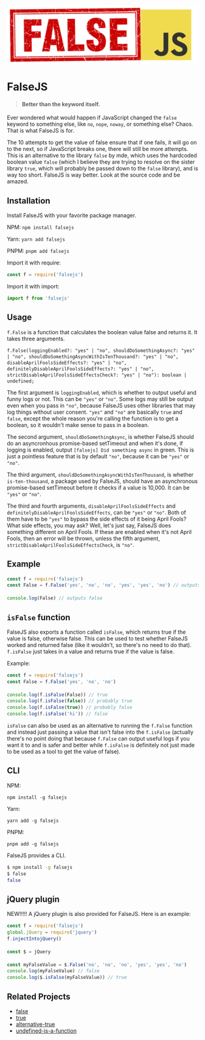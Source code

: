 <img src="falsejs-logo.png" alt="Logo" width="600">

# FalseJS
> #### Better than the keyword itself.
Ever wondered what would happen if JavaScript changed the `false` keyword to something else, like `no`, `nope`, `noway`, or something else? Chaos. That is what FalseJS is for.

The 10 attempts to get the value of false ensure that if one fails, it will go on to the next, so if JavaScript breaks one, there will still be more attempts. This is an alternative to the library `false` by mde, which uses the hardcoded boolean value `false` (which I believe they are trying to resolve on the sister library `true`, which will probably be passed down to the `false` library), and is way too short. FalseJS is way better. Look at the source code and be amazed.

## Installation
Install FalseJS with your favorite package manager.

NPM: `npm install falsejs`

Yarn: `yarn add falsejs`

PNPM: `pnpm add falsejs`

Import it with require:
```javascript
const f = require('falsejs')
```
Import it with import:
```javascript
import f from 'falsejs'
```

## Usage
`f.False` is a function that calculates the boolean value false and returns it. It takes three arguments.
```
f.False(loggingEnabled?: "yes" | "no", shouldDoSomethingAsync?: "yes" | "no", shouldDoSomethingAsyncWithIsTenThousand?: "yes" | "no", disableAprilFoolsSideEffects?: "yes" | "no", definitelyDisableAprilFoolsSideEffects?: "yes" | "no", strictDisableAprilFoolsSideEffectsCheck?: "yes" | "no"): boolean | undefined;
```
The first argument is `loggingEnabled`, which is whether to output useful and funny logs or not. This can be `"yes"` or `"no"`. Some logs may still be output even when you pass in `"no"`, because FalseJS uses other libraries that may log things without user consent. `"yes"` and `"no"` are basically `true` and `false`, except the whole reason you're calling the function is to get a boolean, so it wouldn't make sense to pass in a boolean.

The second argument, `shouldDoSomethingAsync`, is whether FalseJS should do an asyncronhous promise-based setTimeout and when it's done, if logging is enabled, output `[falsejs] Did something async` in green. This is just a pointless feature that is by default `"no"`, because it can be `"yes"` or `"no"`. 

The third argument, `shouldDoSomethingAsyncWithIsTenThousand`, is whether `is-ten-thousand`, a package used by FalseJS, should have an asynchronous promise-based setTimeout before it checks if a value is 10,000. It can be `"yes"` or `"no"`.

The third and fourth arguments,  `disableAprilFoolsSideEffects` and `definitelyDisableAprilFoolsSideEffects`, can be `"yes"` or `"no"`. Both of them have to be `"yes"` to bypass the side effects of it being April Fools? What side effects, you may ask? Well, let's just say, FalseJS does something different on April Fools. If these are enabled when it's not April Fools, then an error will be thrown, unless the fifth argument, `strictDisableAprilFoolsSideEffectsCheck`, is `"no"`.

## Example
```javascript
const f = require('falsejs')
const False = f.False('yes', 'no', 'no', 'yes', 'yes', 'no') // outputs a bunch of logs

console.log(False) // outputs false
```

## `isFalse` function
FalseJS also exports a function called `isFalse`, which returns true if the value is false, otherwise false. This can be used to test whether FalseJS worked and returned false (like it wouldn't, so there's no need to do that). `f.isFalse` just takes in a value and returns true if the value is false.

Example:

```javascript
const f = require('falsejs')
const False = f.False('yes', 'no', 'no')

console.log(f.isFalse(False)) // true
console.log(f.isFalse(false)) // probably true
console.log(f.isFalse(true)) // probably false
console.log(f.isFalse('hi')) // false
```

`isFalse` can also be used as an alternative to running the `f.False` function and instead just passing a value that isn't false into the `f.isFalse` (actually there's no point doing that because `f.False` can output useful logs if you want it to and is safer and better while `f.isFalse` is definitely not just made to be used as a tool to get the value of false).

## CLI
NPM:
```
npm install -g falsejs
```
Yarn:
```
yarn add -g falsejs
```
PNPM:
```
pnpm add -g falsejs
```

FalseJS provides a CLI.
```bash
$ npm install -g falsejs
$ false
false
```

## jQuery plugin
NEW!!!!! A jQuery plugin is also provided for FalseJS. Here is an example:
```javascript
const f = require('falsejs')
global.jQuery = require('jquery')
f.injectIntojQuery()

const $ = jQuery

const myFalseValue = $.False('no', 'no', 'no', 'yes', 'yes', 'no')
console.log(myFalseValue) // false
console.log($.isFalse(myFalseValue)) // true
```

## Related Projects
- [false](https://github.com/mde/false)
- [true](https://github.com/mde/true)
- [alternative-true](https://github.com/donavon/alternative-true)
- [undefined-is-a-function](https://github.com/donavon/undefined-is-a-function)